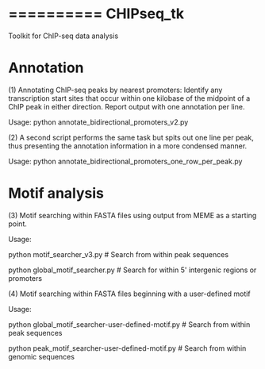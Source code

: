 ==========
CHIPseq_tk
==========

Toolkit for ChIP-seq data analysis

Annotation 
==========

(1) Annotating ChIP-seq peaks by nearest promoters: Identify any transcription start sites 
that occur within one kilobase of the midpoint of a ChIP peak in either direction. 
Report output with one annotation per line. 

Usage: python annotate_bidirectional_promoters_v2.py 

(2) A second script performs the same task but spits out one line per peak, thus 
presenting the annotation information in a more condensed manner. 

Usage: python annotate_bidirectional_promoters_one_row_per_peak.py

Motif analysis
==============

(3) Motif searching within FASTA files using output from MEME as a starting point.

Usage: 

python motif_searcher_v3.py # Search from within peak sequences

python global_motif_searcher.py # Search for within 5' intergenic regions or promoters

(4) Motif searching within FASTA files beginning with a user-defined motif

Usage: 

python global_motif_searcher-user-defined-motif.py # Search from within peak sequences

python peak_motif_searcher-user-defined-motif.py # Search from within genomic sequences 
